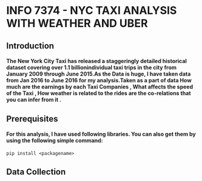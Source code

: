 
# INFO 7374 - NYC TAXI ANALYSIS WITH WEATHER AND UBER

## Introduction

#### The New York City Taxi  has released a staggeringly detailed historical dataset covering over 1.1 billionindividual taxi trips in the city from January 2009 through June 2015.As the Data is huge, I have taken data from Jan 2016 to June 2016 for my analysis.Taken as a part of data How much are the earnings by each Taxi Companies , What affects the speed of the Taxi , How weather is related to the rides are the co-relations that you can infer from it .

## Prerequisites

#### For this analysis, I have used following libraries. You can also get them by using the following simple command:

```
pip install <packagename>

```

### 


   

    
## Data Collection
   





